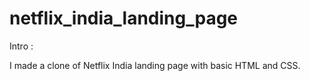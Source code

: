 # netflix_india_landing_page


Intro :

I made a clone of Netflix India landing page with basic HTML and CSS.
